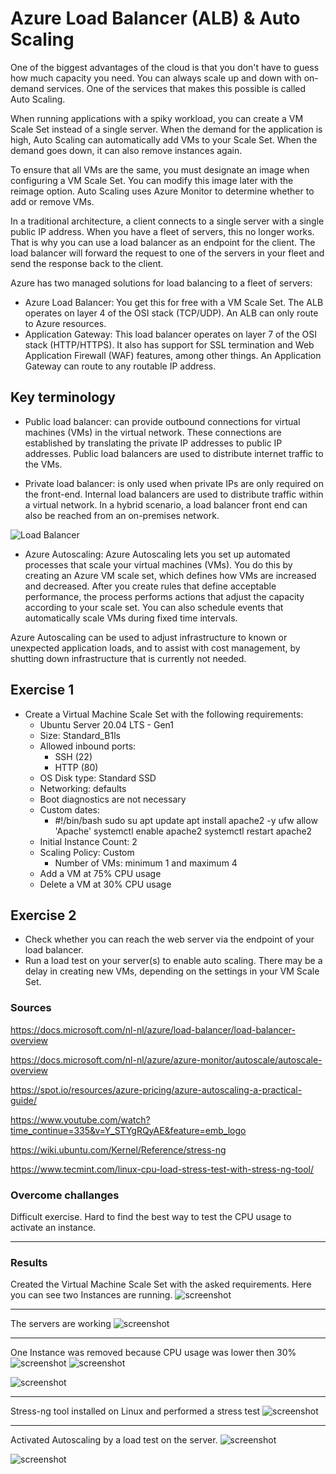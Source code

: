 # Azure Load Balancer (ALB) & Auto Scaling

One of the biggest advantages of the cloud is that you don't have to guess how much capacity you need. You can always scale up and down with on-demand services. One of the services that makes this possible is called Auto Scaling.

When running applications with a spiky workload, you can create a VM Scale Set instead of a single server. When the demand for the application is high, Auto Scaling can automatically add VMs to your Scale Set. When the demand goes down, it can also remove instances again.

To ensure that all VMs are the same, you must designate an image when configuring a VM Scale Set. You can modify this image later with the reimage option. Auto Scaling uses Azure Monitor to determine whether to add or remove VMs.

In a traditional architecture, a client connects to a single server with a single public IP address. When you have a fleet of servers, this no longer works. That is why you can use a load balancer as an endpoint for the client. The load balancer will forward the request to one of the servers in your fleet and send the response back to the client.


Azure has two managed solutions for load balancing to a fleet of servers:
- Azure Load Balancer: You get this for free with a VM Scale Set. The ALB operates on layer 4 of the OSI stack (TCP/UDP). An ALB can only route to Azure resources.
- Application Gateway: This load balancer operates on layer 7 of the OSI stack (HTTP/HTTPS). It also has support for SSL termination and Web Application Firewall (WAF) features, among other things. An Application Gateway can route to any routable IP address.


## Key terminology

- Public load balancer: can provide outbound connections for virtual machines (VMs) in the virtual network. These connections are established by translating the private IP addresses to public IP addresses. Public load balancers are used to distribute internet traffic to the VMs.


- Private load balancer: is only used when private IPs are only required on the front-end. Internal load balancers are used to distribute traffic within a virtual network. In a hybrid scenario, a load balancer front end can also be reached from an on-premises network. 


![Load Balancer](../00_includes/azureweek2/az11.png)


- Azure Autoscaling: Azure Autoscaling lets you set up automated processes that scale your virtual machines (VMs). You do this by creating an Azure VM scale set, which defines how VMs are increased and decreased. After you create rules that define acceptable performance, the process performs actions that adjust the capacity according to your scale set. You can also schedule events that automatically scale VMs during fixed time intervals.

Azure Autoscaling can be used to adjust infrastructure to known or unexpected application loads, and to assist with cost management, by shutting down infrastructure that is currently not needed. 


## Exercise 1

- Create a Virtual Machine Scale Set with the following requirements:
    - Ubuntu Server 20.04 LTS - Gen1
    - Size: Standard_B1ls
    - Allowed inbound ports:
        - SSH (22)
        - HTTP (80)
    - OS Disk type: Standard SSD
    - Networking: defaults
    - Boot diagnostics are not necessary
    - Custom dates:
        - #!/bin/bash
sudo su
apt update
apt install apache2 -y
ufw allow 'Apache'
systemctl enable apache2
systemctl restart apache2
    - Initial Instance Count: 2
    - Scaling Policy: Custom
        - Number of VMs: minimum 1 and maximum 4
    - Add a VM at 75% CPU usage
    - Delete a VM at 30% CPU usage



## Exercise 2

- Check whether you can reach the web server via the endpoint of your load balancer.
- Run a load test on your server(s) to enable auto scaling. There may be a delay in creating new VMs, depending on the settings in your VM Scale Set.

### Sources

https://docs.microsoft.com/nl-nl/azure/load-balancer/load-balancer-overview

https://docs.microsoft.com/nl-nl/azure/azure-monitor/autoscale/autoscale-overview

https://spot.io/resources/azure-pricing/azure-autoscaling-a-practical-guide/

https://www.youtube.com/watch?time_continue=335&v=Y_STYgRQyAE&feature=emb_logo

https://wiki.ubuntu.com/Kernel/Reference/stress-ng

https://www.tecmint.com/linux-cpu-load-stress-test-with-stress-ng-tool/

### Overcome challanges

Difficult exercise. Hard to find the best way to test the CPU usage to activate an instance.

---

### Results


Created the Virtual Machine Scale Set with the asked requirements. Here you can see two Instances are running.
![screenshot](../00_includes/azureweek2/azz10.png)

--- 
The servers are working
![screenshot](../00_includes/azureweek2/azz11.png)

---
One Instance was removed because CPU usage was lower then 30%
![screenshot](../00_includes/azureweek2/az14.png)
![screenshot](../00_includes/azureweek2/azz12.png)

![screenshot](../00_includes/azureweek2/az15.png)

---

Stress-ng tool installed on Linux and performed a stress test
![screenshot](../00_includes/azureweek2/az16.png)

--- 

Activated Autoscaling by a load test on the server.
![screenshot](../00_includes/azureweek2/az17.png)

![screenshot](../00_includes/azureweek2/az18.png)